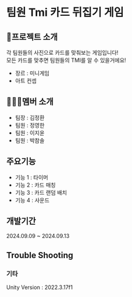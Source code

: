 # 팀원 Tmi 카드 뒤집기 게임

## 🎤프로젝트 소개
각 팀원들의 사진으로 카드를 맞춰보는 게임입니다!<br>
모든 카드를 맞추면 팀원들의 TMI를 알 수 있을거에요!<br>
* 장르 : 미니게임
* 아트 컨셉

## 👨‍👨‍👦멤버 소개
* 팀장 : 김정환
* 팀원 : 정영한
* 팀원 : 이지윤
* 팀원 : 박참솔

## 주요기능
- 기능 1 : 타이머
- 기능 2 : 카드 매칭
- 기능 3 : 카드 랜덤 배치
- 기능 4 : 사운드

## 개발기간
2024.09.09 ~ 2024.09.13

## Trouble Shooting

### 기타
Unity Version : 2022.3.17f1
